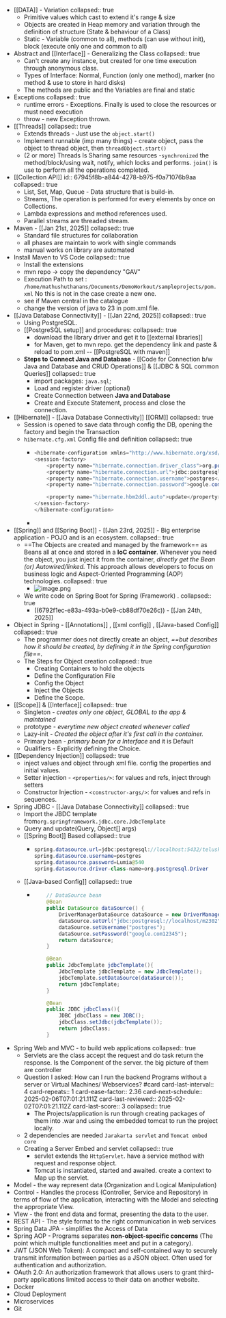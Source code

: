 - [[DATA]] - Variation
  collapsed:: true
	- Primitive values which cast to extend it's range & size
	- Objects are created in Heap memory and variation through the definition of structure (State & behaviour of a Class)
	- Static - Variable (common to all), methods (can use without init), block (execute only one and common to all)
- Abstract and [[Interface]] - Generalizing the Class
  collapsed:: true
	- Can't create any instance, but created for one time execution through anonymous class.
	- Types of Interface: Normal, Function (only one method), marker (no method & use to store in hard disks)
	- The methods are public and the Variables are final and static
- Exceptions
  collapsed:: true
	- runtime errors - Exceptions. Finally is used to close the resources or must need execution
	- throw - new Exception thrown.
- [[Threads]]
  collapsed:: true
	- Extends threads - Just use the `object.start()`
	- Implement runnable (imp many things) - create object, pass the object to thread object, then `threadObject.start()`
	- (2 or more) Threads Is Sharing same resources -`synchronized`  the method/block/using wait, notify, which locks and performs. `join()` is use to perform all the operations completed.
- [[Collection API]]
  id:: 67945f8b-a844-4278-b975-f0a71076b9aa
  collapsed:: true
	- List, Set, Map, Queue - Data structure that is build-in.
	- Streams, The operation is performed for every elements by once on Collections.
	- Lambda expressions and method references used.
	- Parallel streams are threaded stream.
- Maven - [[Jan 21st, 2025]]
  collapsed:: true
	- Standard file structures for collaboration
	- all phases are maintain to work with single commands
	- manual works on library are automated
- Install Maven to VS Code
  collapsed:: true
	- Install the extensions
	- mvn repo -> copy the dependency "GAV"
	- Execution Path to set : `/home/mathushuthanans/Documents/DemoWorkout/sampleprojects/pom.xml` No this is not in the case create a new one.
	- see if Maven central in the catalogue
	- change the version of java to 23 in pom.xml file.
- [[Java Database Connectivity]] - [[Jan 22nd, 2025]]
  collapsed:: true
	- Using PostgreSQL.
	- [[PostgreSQL setup]] and procedures:
	  collapsed:: true
		- download the library driver and get it to [[external libraries]]
		- for Maven, get to mvn repo. get the dependency link and paste & reload to pom.xml -- [[PostgreSQL with maven]]
	- **Steps to Connect  Java and Database** - [[Code for Connection b/w Java and Database and CRUD Operations]] & [[JDBC & SQL common Queries]]
	  collapsed:: true
		- import packages: `java.sql`;
		- Load and register driver (optional)
		- Create Connection between **Java and Database**
		- Create and Execute Statement, process and close the connection.
- [[Hibernate]] - [[Java Database Connectivity]] [[ORM]]
  collapsed:: true
	- Session is opened to save data through config the DB, opening the factory and begin the Transaction
	- `hibernate.cfg.xml` Config file and definition
	  collapsed:: true
		- ```java
		  <hibernate-configuration xmlns="http://www.hibernate.org/xsd/orm/cfg">
		  <session-factory>
		      <property name="hibernate.connection.driver_class">org.postgresql.Driver</property>
		      <property name="hibernate.connection.url">jdbc:postgresql://localhost:5432/m2302</property>
		      <property name="hibernate.connection.username">postgres</property>
		      <property name="hibernate.connection.password">google.com12345</property>
		  
		      <property name="hibernate.hbm2ddl.auto">update</property>
		  </session-factory>
		  </hibernate-configuration>
		  ```
		-
- [[Spring]] and [[Spring Boot]] - [[Jan 23rd, 2025]] - Big enterprise application - POJO and is an ecosystem.
  collapsed:: true
	- ==The Objects are created and managed by the framework== as Beans all at once and stored in a **IoC container**. Whenever you need the object, you just inject it from the container, *directly get the Bean (or) Autowired/linked.* This approach allows developers to focus on business logic and Aspect-Oriented Programming (AOP) technologies.
	  collapsed:: true
		- ![image.png](../assets/image_1737777981867_0.png)
	- We write code on Spring Boot for Spring (Framework) .
	  collapsed:: true
		- ((6792f1ec-e83a-493a-b0e9-cb88df70e26c)) - [[Jan 24th, 2025]]
- Object in Spring -  [[Annotations]] , [[xml config]] , [[Java-based Config]]
  collapsed:: true
	- The programmer does not directly create an object, *==but describes how it  should be created, by defining it in the Spring configuration file==*.
	- The Steps for Object creation
	  collapsed:: true
		- Creating Containers to  hold the objects
		- Define the Configuration File
		- Config the Object
		- Inject the Objects
		- Define the Scope.
- [[Scope]] & [[Interface]]
  collapsed:: true
	- Singleton - *creates only one object, GLOBAL to the app & maintained*
	- prototype - *everytime new object created whenever called*
	- Lazy-init - *Created the object after it's first call in the container.*
	- Primary bean - *primary bean for a Interface* and it is Default
	- Qualifiers - Explicitly defining the Choice.
- [[Dependency Injection]]
  collapsed:: true
	- inject values and object through xml file. config the properties and initial values.
	- Setter injection - `<properties/>`:  for values and refs, inject through setters
	- Constructor Injection - `<constructor-args/>`: for values and refs in sequences.
- Spring JDBC - [[Java Database Connectivity]]
  collapsed:: true
	- Import the JBDC template from`org.springframework.jdbc.core.JdbcTemplate`
	- Query and update(Query, Object[] args)
	- [[Spring Boot]] Based
	  collapsed:: true
		- ```java
		  spring.datasource.url=jdbc:postgresql://localhost:5432/telusko
		  spring.datasource.username=postgres
		  spring.datasource.password=Lumia@540
		  spring.datasource.driver-class-name=org.postgresql.Driver
		  
		  ```
	- [[Java-based Config]]
	  collapsed:: true
		- ```java
		      // DataSource bean
		      @Bean
		      public DataSource dataSource() {
		          DriverManagerDataSource dataSource = new DriverManagerDataSource();
		          dataSource.setUrl("jdbc:postgresql://localhost/m2302");
		          dataSource.setUsername("postgres");
		          dataSource.setPassword("google.com12345");
		          return dataSource;
		      }
		  
		      @Bean
		      public JdbcTemplate jdbcTemplate(){
		          JdbcTemplate jdbcTemplate = new JdbcTemplate();
		          jdbcTemplate.setDataSource(dataSource());
		          return jdbcTemplate;
		      }
		  
		      @Bean
		      public JDBC jdbcClass(){
		          JDBC jdbcClass = new JDBC();
		          jdbcClass.setJdbc(jdbcTemplate());
		          return jdbcClass;
		      }
		  ```
- Spring Web and MVC - to build web applications
  collapsed:: true
	- Servlets are the class accept the request and do task return the response. Is the Component of the server.  the big picture of them are controller
	- Question I asked: How can I run the backend Programs without a server or Virtual Machines/ Webservices? #card
	  card-last-interval:: 4
	  card-repeats:: 1
	  card-ease-factor:: 2.36
	  card-next-schedule:: 2025-02-06T07:01:21.111Z
	  card-last-reviewed:: 2025-02-02T07:01:21.112Z
	  card-last-score:: 3
	  collapsed:: true
		- The Projects/application is run through creating packages of them into .war and using the embedded tomcat to run the project locally.
	- 2 dependencies are needed `Jarakarta servlet` and `Tomcat embed core`
	- Creating a Server Embed and servlet
	  collapsed:: true
		- servlet extends the `HttpServlet`. have a service method with request and response object.
		- Tomcat is instantiated, started and awaited. create a context to Map up the servlet.
- Model - the way represent data (Organization and Logical Manipulation)
- Control - Handles the process (Controller, Service and Repository) in terms of flow of the application, interacting with the Model and selecting the appropriate View.
- VIew - the front end data and format, presenting the data to the user.
- REST API - The style format to the right communication in web services
- Spring Data JPA - simplifies the Access of Data
- Spring AOP -  Programs separates **non-object-specific concerns** (The point which multiple functionalities meet and put in a category).
- JWT (JSON Web Token): A compact and self-contained way to securely transmit information between parties as a JSON object. Often used for authentication and authorization.
- OAuth 2.0: An authorization framework that allows users to grant third-party applications limited access to their data on another website.
- Docker
- Cloud Deployment
- Microservices
- Git